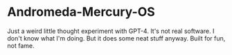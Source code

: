 # Andromeda-Mercury-OS
Just a weird little thought experiment with GPT-4. It's not real software. I don't know what I'm doing. But it does some neat stuff anyway. Built for fun, not fame.
